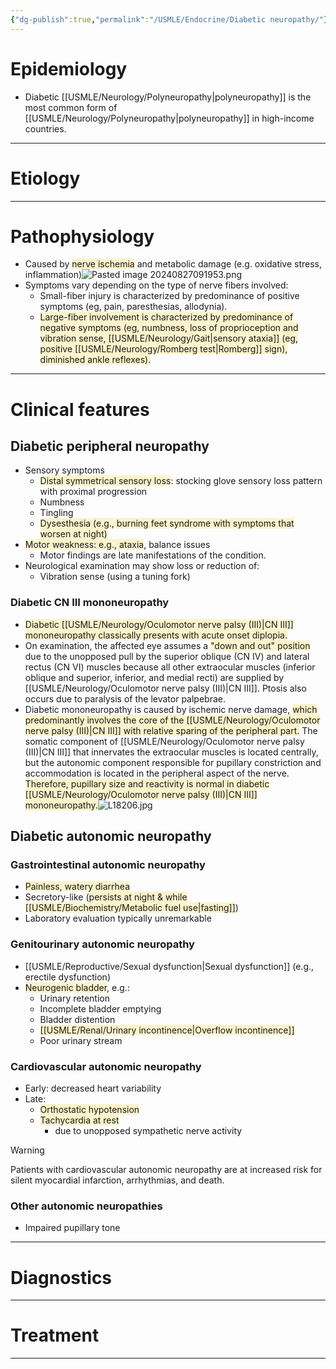 ```yaml
---
{"dg-publish":true,"permalink":"/USMLE/Endocrine/Diabetic neuropathy/"}
---
```


# Epidemiology
- Diabetic [[USMLE/Neurology/Polyneuropathy\|polyneuropathy]] is the most common form of [[USMLE/Neurology/Polyneuropathy\|polyneuropathy]] in high-income countries.

---
# Etiology


---
# Pathophysiology
- Caused by <span style="background:rgba(240, 200, 0, 0.2)">nerve ischemia</span> and metabolic damage (e.g. oxidative stress, inflammation)![Pasted image 20240827091953.png](/img/user/appendix/Pasted%20image%2020240827091953.png)
- Symptoms vary depending on the type of nerve fibers involved:
	- Small-fiber injury is characterized by predominance of positive symptoms (eg, pain, paresthesias, allodynia).
	- <span style="background:rgba(240, 200, 0, 0.2)">Large-fiber involvement is characterized by predominance of negative symptoms (eg, numbness, loss of proprioception and vibration sense, [[USMLE/Neurology/Gait\|sensory ataxia]] (eg, positive [[USMLE/Neurology/Romberg test\|Romberg]] sign), diminished ankle reflexes).</span>

---
# Clinical features
## Diabetic peripheral neuropathy
- Sensory symptoms
	- <span style="background:rgba(240, 200, 0, 0.2)">Distal symmetrical sensory loss</span>: stocking glove sensory loss pattern with proximal progression
	- Numbness
	- Tingling
	- <span style="background:rgba(240, 200, 0, 0.2)">Dysesthesia (e.g., burning feet syndrome with symptoms that worsen at night)</span>
- <span style="background:rgba(240, 200, 0, 0.2)">Motor weakness: e.g., ataxia</span>, balance issues
	- Motor findings are late manifestations of the condition.
- Neurological examination may show loss or reduction of:
	- Vibration sense (using a tuning fork)
### Diabetic CN III mononeuropathy
- <span style="background:rgba(240, 200, 0, 0.2)">Diabetic [[USMLE/Neurology/Oculomotor nerve palsy (III)\|CN III]] mononeuropathy classically presents with acute onset diplopia.  </span>
- On examination, the affected eye assumes a <span style="background:rgba(240, 200, 0, 0.2)">"down and out" position</span> due to the unopposed pull by the superior oblique (CN IV) and lateral rectus (CN VI) muscles because all other extraocular muscles (inferior oblique and superior, inferior, and medial recti) are supplied by [[USMLE/Neurology/Oculomotor nerve palsy (III)\|CN III]].  Ptosis also occurs due to paralysis of the levator palpebrae.
- Diabetic mononeuropathy is caused by ischemic nerve damage, <span style="background:rgba(240, 200, 0, 0.2)">which predominantly involves the core of the [[USMLE/Neurology/Oculomotor nerve palsy (III)\|CN III]] with relative sparing of the peripheral part.</span>  The somatic component of [[USMLE/Neurology/Oculomotor nerve palsy (III)\|CN III]] that innervates the extraocular muscles is located centrally, but the autonomic component responsible for pupillary constriction and accommodation is located in the peripheral aspect of the nerve.  <span style="background:rgba(240, 200, 0, 0.2)">Therefore, pupillary size and reactivity is normal in diabetic [[USMLE/Neurology/Oculomotor nerve palsy (III)\|CN III]] mononeuropathy.</span>![L18206.jpg](/img/user/appendix/L18206.jpg)
## Diabetic autonomic neuropathy
### Gastrointestinal autonomic neuropathy
- <span style="background:rgba(240, 200, 0, 0.2)">Painless, watery diarrhea</span>
- Secretory-like (<span style="background:rgba(240, 200, 0, 0.2)">persists at night & while [[USMLE/Biochemistry/Metabolic fuel use\|fasting]]</span>)
- Laboratory evaluation typically unremarkable
### Genitourinary autonomic neuropathy
- [[USMLE/Reproductive/Sexual dysfunction\|Sexual dysfunction]] (e.g., erectile dysfunction)
- <span style="background:rgba(240, 200, 0, 0.2)">Neurogenic bladder</span>, e.g.:
	- Urinary retention
	- Incomplete bladder emptying
	- Bladder distention
	- <span style="background:rgba(240, 200, 0, 0.2)">[[USMLE/Renal/Urinary incontinence\|Overflow incontinence]]</span>
	- Poor urinary stream
### Cardiovascular autonomic neuropathy
- Early: decreased heart variability
- Late:
	- <span style="background:rgba(240, 200, 0, 0.2)">Orthostatic hypotension</span>
	- <span style="background:rgba(240, 200, 0, 0.2)">Tachycardia at rest</span>
		- due to unopposed sympathetic nerve activity

>[!warning] 
>Patients with cardiovascular autonomic neuropathy are at increased risk for silent myocardial infarction, arrhythmias, and death.
### Other autonomic neuropathies 
- Impaired pupillary tone

---
# Diagnostics


---
# Treatment


---
